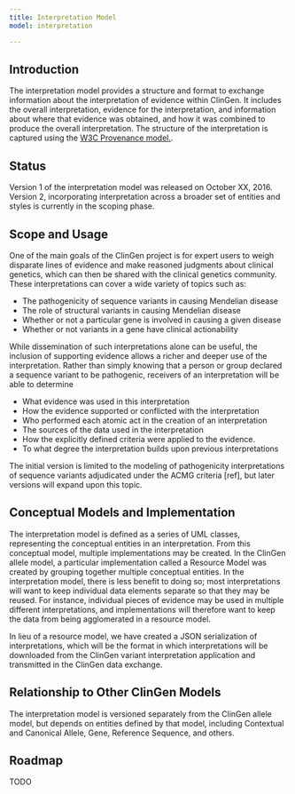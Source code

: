 ```yaml
---
title: Interpretation Model
model: interpretation

---
```


Introduction
------------

The interpretation model provides a structure and format to exchange information about the interpretation of evidence within ClinGen.   It includes the overall interpretation, evidence for the interpretation, and information about where that evidence was obtained, and how it was combined to produce the overall interpretation.   The structure of the interpretation is captured using the [W3C Provenance model.](http://www.w3.org/TR/prov-dm).


Status
------

Version 1 of the interpretation model was released on October XX, 2016.   Version 2, incorporating interpretation across a broader set of entities and styles is currently in the scoping phase.

Scope and Usage
---------------

One of the main goals of the ClinGen project is for expert users to weigh disparate lines of evidence and make reasoned judgments about clinical genetics, which can then be shared with the clinical genetics community.  These interpretations can cover a wide variety of topics such as:

* The pathogenicity of sequence variants in causing Mendelian disease
* The role of structural variants in causing Mendelian disease
* Whether or not a particular gene is involved in causing a given disease
* Whether or not variants in a gene have clinical actionability

While dissemination of such interpretations alone can be useful, the inclusion of supporting evidence allows a richer and deeper use of the interpretation.  Rather than simply knowing that a person or group declared a sequence variant to be pathogenic, receivers of an interpretation will be able to determine

* What evidence was used in this interpretation
* How the evidence supported or conflicted with the interpretation
* Who performed each atomic act in the creation of an interpretation
* The sources of the data used in the interpretation
* How the explicitly defined criteria were applied to the evidence.
* To what degree the interpretation builds upon previous interpretations

The initial version is limited to the modeling of pathogenicity interpretations of sequence variants adjudicated under the ACMG criteria [ref], but later versions will expand upon this topic.


Conceptual Models and Implementation
------------------------------------

The interpretation model is defined as a series of UML classes, representing the conceptual entities in an interpretation.   From this conceptual model, multiple implementations may be created.  In the ClinGen allele model, a particular implementation called a Resource Model was created by grouping together multiple conceptual entities.  In the interpretation model, there is less benefit to doing so; most interpretations will want to keep individual data elements separate so that they may be reused.  For instance, individual pieces of evidence may be used in multiple different interpretations, and implementations will therefore want to keep the data from being agglomerated in a resource model.

In lieu of a resource model, we have created a JSON serialization of interpretations, which will be the format in which interpretations will be downloaded from the ClinGen variant interpretation application and transmitted in the ClinGen data exchange.  


Relationship to Other ClinGen Models
------------------------------------

The interpretation model is versioned separately from the ClinGen allele model, but depends on entities defined by that model, including Contextual and Canonical Allele, Gene, Reference Sequence, and others.

Roadmap
-------

TODO
